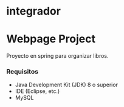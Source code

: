# integrador
# Webpage Project

Proyecto en spring para organizar libros.

### Requisitos

- Java Development Kit (JDK) 8 o superior
- IDE (Eclipse, etc.)
- MySQL
